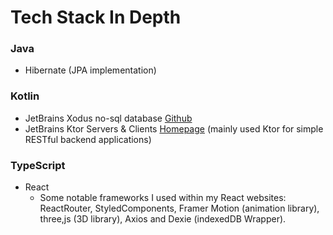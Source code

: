 # Tech Stack In Depth

### Java
- Hibernate (JPA implementation)

### Kotlin
- JetBrains Xodus no-sql database [Github](https://github.com/JetBrains/xodus)
- JetBrains Ktor Servers & Clients [Homepage](https://ktor.io/)
  (mainly used Ktor for simple RESTful backend applications)

### TypeScript
- React
  - Some notable frameworks I used within my React websites:
    ReactRouter, StyledComponents, Framer Motion (animation library), three,js (3D library), Axios and Dexie (indexedDB Wrapper).
